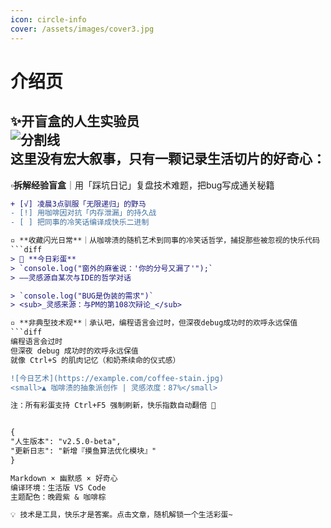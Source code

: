 ```yaml
---
icon: circle-info
cover: /assets/images/cover3.jpg
---
```


# 介绍页

✨ ​**开盲盒的人生实验员**​  
![分割线](https://img.shields.io/badge/───────_生活语法研究院_───────-8A2BE2)  
这里没有宏大叙事，只有一颗记录生活切片的好奇心：
---
▫️ ​**拆解经验盲盒**｜用「踩坑日记」复盘技术难题，把bug写成通关秘籍
   ```diff
   + [√] 凌晨3点驯服「无限递归」的野马 
   - [!] 用咖啡因对抗「内存泄漏」的持久战
   - [ ] 把同事的冷笑话编译成快乐二进制

▫️ ​**收藏闪光日常**｜从咖啡渍的随机艺术到同事的冷笑话哲学，捕捉那些被忽视的快乐代码
   ```diff
> 🌈 ​**今日彩蛋**​  
> `console.log("窗外的麻雀说：'你的分号又漏了'");`  
> ——灵感源自某次与IDE的哲学对话

> `console.log("BUG是伪装的需求")`  
> <sub>_灵感来源：与PM的第108次辩论_</sub>

▫️ **​非典型技术观**｜承认吧，编程语言会过时，但深夜debug成功时的欢呼永远保值
   ```diff
编程语言会过时
但深夜 debug 成功时的欢呼永远保值
就像 Ctrl+S 的肌肉记忆（和奶茶续命的仪式感）

![今日艺术](https://example.com/coffee-stain.jpg)  
<small>▲ 咖啡渍的抽象派创作 | 灵感浓度：87%</small>

注：所有彩蛋支持 Ctrl+F5 强制刷新，快乐指数自动翻倍 🌟


{
  "人生版本": "v2.5.0-beta",
  "更新日志": "新增『摸鱼算法优化模块』"
}

Markdown × 幽默感 × 好奇心
编译环境：​生活版 VS Code​
主题配色：晚霞紫 & 咖啡棕

💡 技术是工具，快乐才是答案。点击文章，随机解锁一个生活彩蛋~

